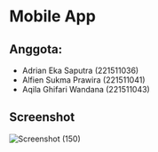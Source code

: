 # Mobile App

## Anggota:
- Adrian Eka Saputra (221511036)
- Alfien Sukma Prawira (221511041)
- Aqila Ghifari Wandana (221511043)

## Screenshot 
![Screenshot (150)](https://github.com/proyek-4/mobile-app/assets/85140531/29aa14c7-d451-4e08-b1bc-bfebbf73ff98)
